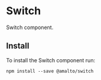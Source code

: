 # Switch

Switch component.

## Install

To install the Switch component run:

```terminal
npm install --save @amalto/switch
```
